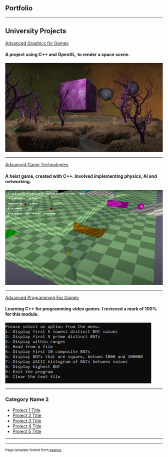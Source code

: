 ## Portfolio

---

## University Projects

[Advanced Graphics for Games](/advanced_graphics)

#### A project using C++ and OpenGL, to render a space scene.

<img src="images/AdvancedGraphicsThumbnail.png?raw=true"/>

---
[Advanced Game Technologies](/advanced_technologies)

#### A heist game, created with C++. Involved implementing physics, AI and networking.

<img src="images/AdvancedGamesThumbnail.png?raw=true"/>

---
[Advanced Programming For Games](http://example.com/)


#### Learning C++ for programming video games. I recieved a mark of 100% for this module.


<img src="images/AdvancedProgrammingThumbnail.png?raw=true"/>

---

### Category Name 2

- [Project 1 Title](http://example.com/)
- [Project 2 Title](http://example.com/)
- [Project 3 Title](http://example.com/)
- [Project 4 Title](http://example.com/)
- [Project 5 Title](http://example.com/)

---




---
<p style="font-size:11px">Page template forked from <a href="https://github.com/evanca/quick-portfolio">evanca</a></p>
<!-- Remove above link if you don't want to attibute -->
